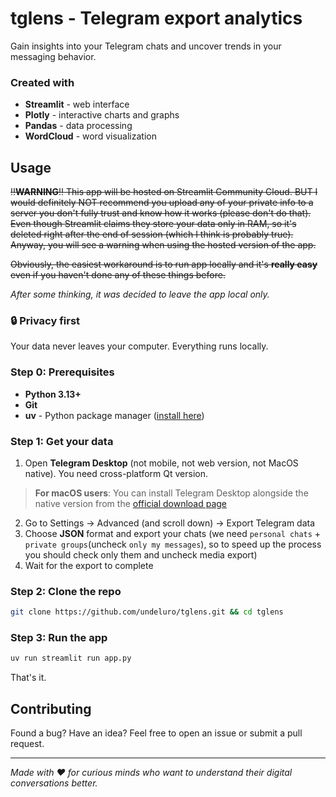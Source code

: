 # tglens - Telegram export analytics
Gain insights into your Telegram chats and uncover trends in your messaging behavior.

### Created with
- **Streamlit** - web interface
- **Plotly** - interactive charts and graphs  
- **Pandas** - data processing
- **WordCloud** - word visualization

## Usage
~~‼️**WARNING**‼️ This app will be hosted on Streamlit Community Cloud. BUT I would definitely NOT recommend you upload any of your private info to a server you don't fully trust and know how it works (please don't do that). Even though Streamlit claims they store your data only in RAM, so it's deleted right after the end of session (which I think is probably true). Anyway, you will see a warning when using the hosted version of the app.~~

~~Obviously, the easiest workaround is to run app locally and it's **really easy** even if you haven't done any of these things before.~~

*After some thinking, it was decided to leave the app local only.*

### 🔒 Privacy first
Your data never leaves your computer. Everything runs locally.

### Step 0: Prerequisites
- **Python 3.13+** 
- **Git** 
- **uv** - Python package manager ([install here](https://docs.astral.sh/uv/getting-started/installation/))

### Step 1: Get your data
1. Open **Telegram Desktop** (not mobile, not web version, not MacOS native). You need cross-platform Qt version.
> **For macOS users**: You can install Telegram Desktop alongside the native version from the [official download page](https://desktop.telegram.org/)
2. Go to Settings → Advanced (and scroll down) → Export Telegram data
3. Choose **JSON** format and export your chats (we need `personal chats` + `private groups`(uncheck `only my messages`), so to speed up the process you should check only them and uncheck media export)
4. Wait for the export to complete

### Step 2: Clone the repo
```bash
git clone https://github.com/undeluro/tglens.git && cd tglens
```

### Step 3: Run the app
```bash
uv run streamlit run app.py
```

That's it.

## Contributing
Found a bug? Have an idea? Feel free to open an issue or submit a pull request.

---

*Made with ❤️ for curious minds who want to understand their digital conversations better.* 